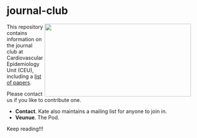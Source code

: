 # journal-club

<img src="http://phdcomics.com/comics/archive/phd011108s.gif" width="400" height="200" align="right">

This repository contains information on the journal club at Cardiovascular Epidemiology Unit (CEU), including a [list of papers](list-of-papers.md).

Please contact us if you like to contribute one.

* **Contact**. Kate also maintains a mailing list for anyone to join in.
* **Veunue**. The Pod.

Keep reading!!!
